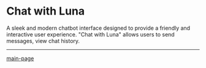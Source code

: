 # Chat with Luna
A sleek and modern chatbot interface designed to provide a friendly and interactive user experience. "Chat with Luna" allows users to send messages, view chat history.

---

[main-page]("https://github.com/LadyAmely/Chatbot-Luna/blob/master/src/assets/images/main-page.png")
